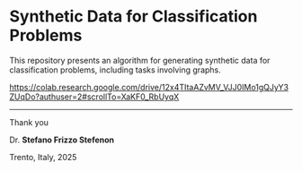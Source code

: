 # Synthetic Data for Classification Problems

This repository presents an algorithm for generating synthetic data for classification problems, including tasks involving graphs.


https://colab.research.google.com/drive/12x4TItaAZvMV_VJJ0IMo1gQJyY3ZUqDo?authuser=2#scrollTo=XaKF0_RbUyqX



---

Thank you

Dr. **Stefano Frizzo Stefenon**

Trento, Italy, 2025
